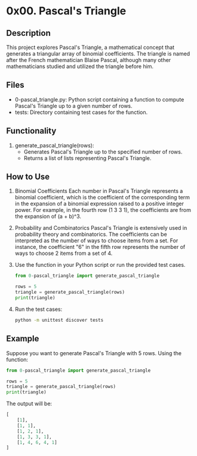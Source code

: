 # 0x00. Pascal's Triangle

## Description

This project explores Pascal's Triangle, a mathematical concept that generates a triangular array of binomial coefficients. The triangle is named after the French mathematician Blaise Pascal, although many other mathematicians studied and utilized the triangle before him.

## Files

- 0-pascal_triangle.py: Python script containing a function to compute Pascal's Triangle up to a given number of rows.
- tests: Directory containing test cases for the function.

## Functionality

1. generate_pascal_triangle(rows):
   - Generates Pascal's Triangle up to the specified number of rows.
   - Returns a list of lists representing Pascal's Triangle.

## How to Use

1. Binomial Coefficients
Each number in Pascal's Triangle represents a binomial coefficient, which is the coefficient of the corresponding term in the expansion of a binomial expression raised to a positive integer power. For example, in the fourth row (1 3 3 1), the coefficients are from the expansion of (a + b)^3.

2. Probability and Combinatorics
Pascal's Triangle is extensively used in probability theory and combinatorics. The coefficients can be interpreted as the number of ways to choose items from a set. For instance, the coefficient "6" in the fifth row represents the number of ways to choose 2 items from a set of 4.

3. Use the function in your Python script or run the provided test cases.

   ```python
   from 0-pascal_triangle import generate_pascal_triangle

   rows = 5
   triangle = generate_pascal_triangle(rows)
   print(triangle)
   ```

4. Run the test cases:

   ```bash
   python -m unittest discover tests
   ```

## Example

Suppose you want to generate Pascal's Triangle with 5 rows. Using the function:

```python
from 0-pascal_triangle import generate_pascal_triangle

rows = 5
triangle = generate_pascal_triangle(rows)
print(triangle)
```

The output will be:

```python
[
    [1],
    [1, 1],
    [1, 2, 1],
    [1, 3, 3, 1],
    [1, 4, 6, 4, 1]
]
```
